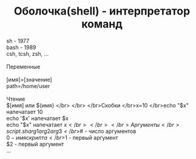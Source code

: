 <h1 align="center">Оболочка(shell) - интерпретатор команд</h1>

sh - 1977
</br>bash - 1989
</br>csh, tcsh, zsh, ...
</br>
</br>Переменные
</br>
</br>[имя]=[значение]
</br>path=/home/user
</br>
</br>Чтение
</br>$[имя] или ${имя}
</br>
</br>
</br>Скобки
</br>x=10
</br>echo "$x" напечатает 10
</br>echo '$x' напечатает $x
</br>echo "\$x" напечатает $x
</br>
</br>
</br>Аргументы
</br>script.sh arg1 arg2 arg3
</br>$# - число аргументов
</br>$0 - имя скрипта
</br>$1 - первый аргумент
</br>$2 - первый аргумент
</br>...